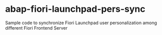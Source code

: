 # abap-fiori-launchpad-pers-sync
Sample code to synchronize Fiori Launchpad user personalization among different Fiori Frontend Server

